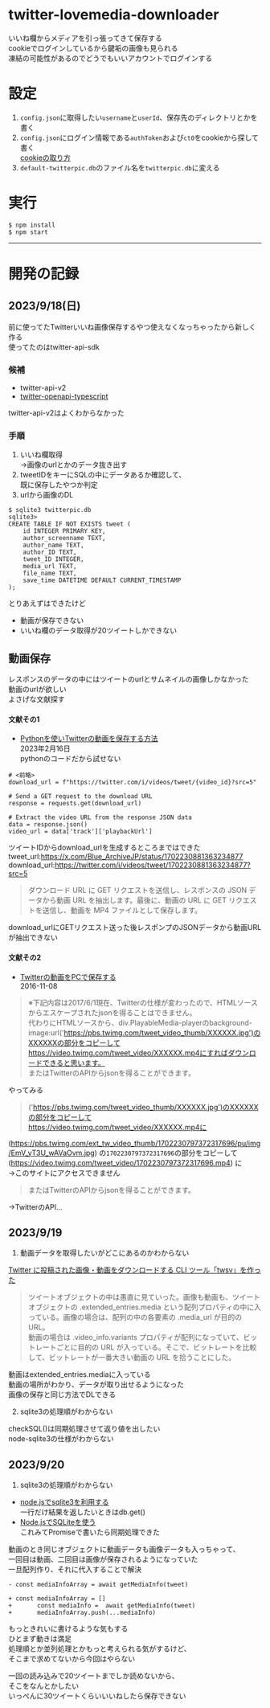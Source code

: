 # twitter-lovemedia-downloader
いいね欄からメディアを引っ張ってきて保存する  
cookieでログインしているから鍵垢の画像も見られる  
凍結の可能性があるのでどうでもいいアカウントでログインする

# 設定
1. `config.json`に取得したい`username`と`userId`、保存先のディレクトリとかを書く
2. `config.json`にログイン情報である`authToken`および`ct0`をcookieから探して書く  
[cookieの取り方](https://belltree.life/tweet-camouflage-by-cookie/)
1. `default-twitterpic.db`のファイル名を`twitterpic.db`に変える

# 実行
```
$ npm install
$ npm start
```
___

# 開発の記録
## 2023/9/18(日)
前に使ってたTwitterいいね画像保存するやつ使えなくなっちゃったから新しく作る  
使ってたのはtwitter-api-sdk  
### 候補
* twitter-api-v2
* [twitter-openapi-typescript](https://github.com/fa0311/twitter-openapi-typescript)

twitter-api-v2はよくわからなかった
### 手順  
1. いいね欄取得  
→画像のurlとかのデータ抜き出す
2. tweetIDをキーにSQLの中にデータあるか確認して、  
   既に保存したやつか判定
3. urlから画像のDL
```SQLite3
$ sqlite3 twitterpic.db
sqlite3>
CREATE TABLE IF NOT EXISTS tweet (
    id INTEGER PRIMARY KEY,
    author_screenname TEXT,
    author_name TEXT,
    author_ID TEXT,
    tweet_ID INTEGER,
    media_url TEXT,
    file_name TEXT,
    save_time DATETIME DEFAULT CURRENT_TIMESTAMP
);
```
とりあえずはできたけど
* 動画が保存できない
* いいね欄のデータ取得が20ツイートしかできない
## 動画保存
レスポンスのデータの中にはツイートのurlとサムネイルの画像しかなかった  
動画のurlが欲しい  
よさげな文献探す
#### 文献その1
* [Pythonを使いTwitterの動画を保存する方法](https://note.com/rukusepo/n/nb6afd1e0e71c)  
2023年2月16日  
pythonのコードだから試せない
```
# <前略>
download_url = f"https://twitter.com/i/videos/tweet/{video_id}?src=5"

# Send a GET request to the download URL
response = requests.get(download_url)

# Extract the video URL from the response JSON data
data = response.json()
video_url = data['track']['playbackUrl']
```
ツイートIDからdownload_urlを生成するところまではできた
tweet_url:https://x.com/Blue_ArchiveJP/status/1702230881363234877  
download_url:https://twitter.com/i/videos/tweet/1702230881363234877?src=5
> ダウンロード URL に GET リクエストを送信し、レスポンスの JSON データから動画 URL を抽出します。最後に、動画の URL に GET リクエストを送信し、動画を MP4 ファイルとして保存します。

download_urlにGETリクエスト送った後レスポンプのJSONデータから動画URLが抽出できない
#### 文献その2
* [Twitterの動画をPCで保存する](https://leafcage.hateblo.jp/entry/20161108/1478537510)  
2016-11-08

>※下記内容は2017/6/1現在、Twitterの仕様が変わったので、HTMLソースからエスケープされたjsonを得ることはできません。  
>代わりにHTMLソースから、div.PlayableMedia-playerのbackground-image:url('https://pbs.twimg.com/tweet_video_thumb/XXXXXX.jpg')のXXXXXXの部分をコピーしてhttps://video.twimg.com/tweet_video/XXXXXX.mp4にすればダウンロードできると思います。  
>またはTwitterのAPIからjsonを得ることができます。

やってみる
> ('https://pbs.twimg.com/tweet_video_thumb/XXXXXX.jpg')のXXXXXXの部分をコピーしてhttps://video.twimg.com/tweet_video/XXXXXX.mp4に  

(https://pbs.twimg.com/ext_tw_video_thumb/1702230797372317696/pu/img/EmV_yT3U_wAVaOvm.jpg)
の`1702230797372317696`の部分をコピーして
(https://video.twimg.com/tweet_video/1702230797372317696.mp4)
に  
→このサイトにアクセスできません

>またはTwitterのAPIからjsonを得ることができます。

→TwitterのAPI...
## 2023/9/19
1. 動画データを取得したいがどこにあるのかわからない  

[Twitter に投稿された画像・動画をダウンロードする CLI ツール「twsv」を作った](https://neos21.net/blog/2019/10/04-01.html)
>ツイートオブジェクトの中は愚直に見ていった。画像も動画も、ツイートオブジェクトの .extended_entries.media という配列プロパティの中に入っている。画像の場合は、配列の中の各要素の .media_url が目的の URL。  
>動画の場合は .video_info.variants プロパティが配列になっていて、ビットレートごとに目的の URL が入っている。そこで、ビットレートを比較して、ビットレートが一番大きい動画の URL を拾うことにした。

動画はextended_entries.mediaに入っている  
動画の場所がわかり、データが取り出せるようになった  
画像の保存と同じ方法でDLできる

2. sqlite3の処理順がわからない

checkSQL()は同期処理させて返り値を出したい  
node-sqlite3の仕様がわからない
## 2023/9/20
1. sqlite3の処理順がわからない

* [node.jsでsqlite3を利用する](https://qiita.com/zaburo/items/a155cbc02832b501a8dd)  
一行だけ結果を返したいときはdb.get()
* [Node.jsでSQLiteを使う](https://moewe-net.com/nodejs/sqlite3)  
これみてPromiseで書いたら同期処理できた

動画のとき同じオブジェクトに動画データも画像データも入っちゃって、  
一回目は動画、二回目は画像が保存されるようになっていた  
一旦配列作り、それに代入することで解決
```
- const mediaInfoArray = await getMediaInfo(tweet)

+ const mediaInfoArray = []
+       const mediaInfo =  await getMediaInfo(tweet)
+       mediaInfoArray.push(...mediaInfo)
```
もっときれいに書けるような気もする  
ひとまず動きは満足  
処理順とか並列処理とかもっと考えられる気がするけど、  
そこまで求めてないから今回はやらない

一回の読み込みで20ツイートまでしか読めないから、  
そこをなんとかしたい  
いっぺんに30ツイートくらいいいねしたら保存できない